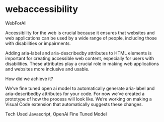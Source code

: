 # webaccessibility

WebForAll

Accessibility for the web is crucial because it ensures that websites and web applications can be used by a wide range of people, including those with disabilities or impairments. 

Adding aria-label and aria-describedby attributes to HTML elements is important for creating accessible web content, especially for users with disabilities. These attributes play a crucial role in making web applications and websites more inclusive and usable. 


How did we achieve it?

We’ve fine tuned open ai model to automatically generate  aria-label and aria-describedby attributes for your code. For now we’ve created a prototype of how the process will look like. We’re working on making a Visual Code extension that automatically suggests these changes. 

Tech Used
Javascript, OpenAi Fine Tuned Model



